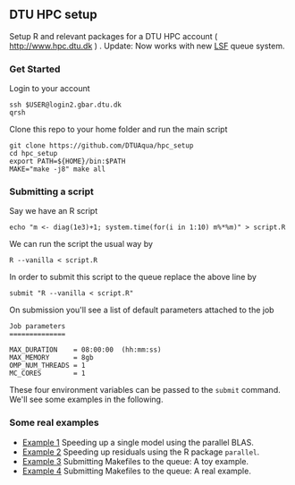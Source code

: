 ## DTU HPC setup

Setup R and relevant packages for a DTU HPC account ( http://www.hpc.dtu.dk ) .
Update: Now works with new [LSF](https://www.hpc.dtu.dk/?page_id=2534) queue system.

### Get Started

Login to your account

```shell
ssh $USER@login2.gbar.dtu.dk
qrsh
```

Clone this repo to your home folder and run the main script

```shell
git clone https://github.com/DTUAqua/hpc_setup
cd hpc_setup
export PATH=${HOME}/bin:$PATH
MAKE="make -j8" make all
```

### Submitting a script

Say we have an R script

```shell
echo "m <- diag(1e3)+1; system.time(for(i in 1:10) m%*%m)" > script.R
```

We can run the script the usual way by

```shell
R --vanilla < script.R
```

In order to submit this script to the queue replace the above line by

```shell
submit "R --vanilla < script.R"
```

On submission you'll see a list of default parameters attached to the job

```
Job parameters
==============

MAX_DURATION    = 08:00:00  (hh:mm:ss)
MAX_MEMORY      = 8gb
OMP_NUM_THREADS = 1
MC_CORES        = 1
```

These four environment variables can be passed to the `submit`
command. We'll see some examples in the following.

### Some real examples

* [Example 1](Example1) Speeding up a single model using the parallel BLAS.
* [Example 2](Example2) Speeding up residuals using the R package `parallel`.
* [Example 3](Example3) Submitting Makefiles to the queue: A toy example.
* [Example 4](Example4) Submitting Makefiles to the queue: A real example.
